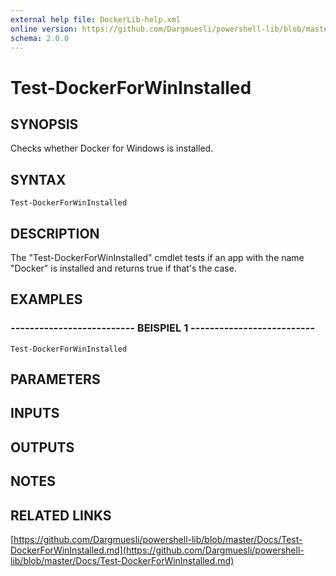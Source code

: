 ```yaml
---
external help file: DockerLib-help.xml
online version: https://github.com/Dargmuesli/powershell-lib/blob/master/Docs/Test-DockerForWinInstalled.md
schema: 2.0.0
---
```


# Test-DockerForWinInstalled

## SYNOPSIS
Checks whether Docker for Windows is installed.

## SYNTAX

```
Test-DockerForWinInstalled
```

## DESCRIPTION
The "Test-DockerForWinInstalled" cmdlet tests if an app with the name "Docker" is installed and returns true if that's the case.

## EXAMPLES

### -------------------------- BEISPIEL 1 --------------------------
```
Test-DockerForWinInstalled
```

## PARAMETERS

## INPUTS

## OUTPUTS

## NOTES

## RELATED LINKS

[https://github.com/Dargmuesli/powershell-lib/blob/master/Docs/Test-DockerForWinInstalled.md](https://github.com/Dargmuesli/powershell-lib/blob/master/Docs/Test-DockerForWinInstalled.md)


